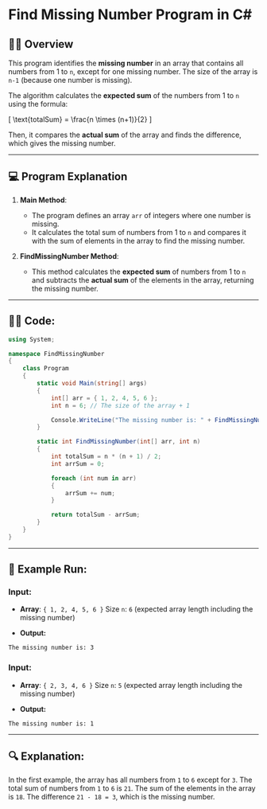 # Find Missing Number Program in C#

## 🧑‍💻 **Overview**

This program identifies the **missing number** in an array that contains all numbers from 1 to `n`, except for one missing number. The size of the array is `n-1` (because one number is missing).

The algorithm calculates the **expected sum** of the numbers from 1 to `n` using the formula:

\[ \text{totalSum} = \frac{n \times (n+1)}{2} \]

Then, it compares the **actual sum** of the array and finds the difference, which gives the missing number.

---

## 💻 **Program Explanation**

1. **Main Method**:
   - The program defines an array `arr` of integers where one number is missing.
   - It calculates the total sum of numbers from 1 to `n` and compares it with the sum of elements in the array to find the missing number.
  
2. **FindMissingNumber Method**:
   - This method calculates the **expected sum** of numbers from 1 to `n` and subtracts the **actual sum** of the elements in the array, returning the missing number.

---

## 🧑‍💻 **Code:**

```csharp
using System;

namespace FindMissingNumber
{
    class Program
    {
        static void Main(string[] args)
        {
            int[] arr = { 1, 2, 4, 5, 6 };
            int n = 6; // The size of the array + 1

            Console.WriteLine("The missing number is: " + FindMissingNumber(arr, n));
        }

        static int FindMissingNumber(int[] arr, int n)
        {
            int totalSum = n * (n + 1) / 2;
            int arrSum = 0;

            foreach (int num in arr)
            {
                arrSum += num;
            }

            return totalSum - arrSum;
        }
    }
}
```

---
## 🚀 Example Run:
### Input:
- **Array**: `{ 1, 2, 4, 5, 6 }`
Size `n`: `6` (expected array length including the missing number)

- **Output:**
```
The missing number is: 3
```
### Input:
- **Array**: `{ 2, 3, 4, 6 }`
Size `n`: `5` (expected array length including the missing number)

- **Output:**
```
The missing number is: 1
```

---
## 🔍 Explanation:
In the first example, the array has all numbers from `1` to `6` except for `3`. The total sum of numbers from `1` to `6` is `21`. The sum of the elements in the array is `18`. The difference `21 - 18 = 3`, which is the missing number.


